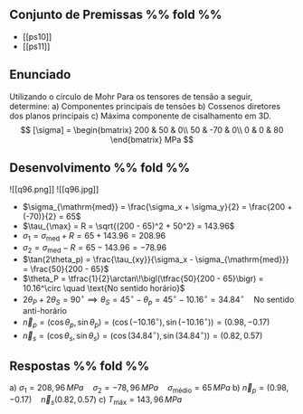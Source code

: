 ## Conjunto de Premissas %% fold %%
- [[ps10]]
- [[ps11]]

## Enunciado
Utilizando o círculo de Mohr
Para os tensores de tensão a seguir, determine:
a) Componentes principais de tensões
b) Cossenos diretores dos planos principais
c) Máxima componente de cisalhamento em 3D.
$$
[\sigma] = \begin{bmatrix}
200 & 50 & 0\\
50 & -70 & 0\\
0 & 0 & 80
\end{bmatrix} MPa
$$

## Desenvolvimento %% fold %%
![[q96.png]]
![[q96.jpg]]

- $\sigma_{\mathrm{med}} = \frac{\sigma_x + \sigma_y}{2} = \frac{200 + (-70)}{2} = 65$
- $\tau_{\max} = R = \sqrt{(200 - 65)^2 + 50^2} = 143.96$
- $\sigma_1 = \sigma_{\mathrm{med}} + R = 65 + 143.96 = 208.96$
- $\sigma_2 = \sigma_{\mathrm{med}} - R = 65 - 143.96 = -78.96$
- $\tan(2\theta_p) = \frac{\tau_{xy}}{\sigma_x - \sigma_{\mathrm{med}}} = \frac{50}{200 - 65}$
- $\theta_P = \tfrac{1}{2}\arctan\!\bigl(\tfrac{50}{200 - 65}\bigr) = 10.16^\circ \quad \text{No sentido horário}$
- $2\theta_P + 2\theta_S = 90^\circ \implies \theta_S = 45^\circ - \theta_p = 45^\circ -10.16^\circ = 34.84^\circ \quad \text{No sentido anti-horário}$
- $\vec n_p = (\cos\theta_p, \sin\theta_p) = (\cos(-10.16^\circ), \sin(-10.16^\circ)) = (0.98, -0.17)$
- $\vec n_s = (\cos\theta_s, \sin\theta_s) = (\cos(34.84^\circ), \sin(34.84^\circ)) = (0.82, 0.57)$

## Respostas %% fold %%
a) $\sigma_1 = 208,96 \, MPa \quad \sigma_2 = -78,96 \, MPa \quad \sigma_{\text{médio}} = 65 \, MPa$
b) $\vec n_p = (0.98, -0.17) \quad \vec n_s (0.82, 0.57)$
c) $T_{\text{máx}} = 143,96 \, MPa$

